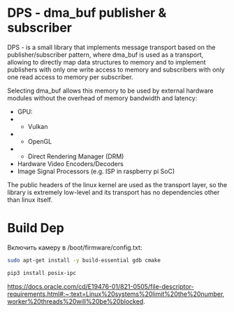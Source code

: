 # DPS - dma_buf publisher & subscriber

DPS - is a small library that implements message transport based on the publisher/subscriber pattern, 
where dma_buf is used as a transport, allowing to directly map data structures to memory 
and to implement publishers with only one write access to memory and 
subscribers with only one read access to memory per subscriber.

Selecting dma_buf allows this memory to be used by external hardware modules without the overhead of memory bandwidth and latency:
- GPU:
- - Vulkan
- - OpenGL
- - Direct Rendering Manager (DRM)
- Hardware Video Encoders/Decoders
- Image Signal Processors (e.g. ISP in raspberry pi SoC)

The public headers of the linux kernel are used as the transport layer, 
so the library is extremely low-level and its transport has no dependencies other than linux itself.

# Build Dep

Включить камеру в /boot/firmware/config.txt:

```bash
sudo apt-get install -y build-essential gdb cmake

pip3 install posix-ipc
```

https://docs.oracle.com/cd/E19476-01/821-0505/file-descriptor-requirements.html#:~:text=Linux%20systems%20limit%20the%20number,worker%20threads%20will%20be%20blocked.
